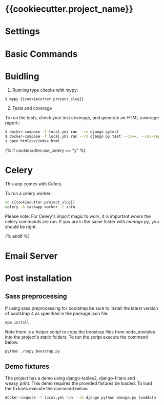 # {{cookiecutter.project_name}}

# Settings

# Basic Commands

# Buidling

1. Running type checks with mypy:

```bash
$ mypy {{cookiecutter.project_slug}}
```

2. Tests and coverage

To run the tests, check your test coverage, and generate an HTML coverage report::

```bash
$ docker-compose -f local.yml run --rm django pytest
$ docker-compose -f local.yml run --rm django py.test --cov=. --cov-report=html
$ open htmlcov/index.html
```

{% if cookiecutter.use_celery == "y" %}

# Celery

This app comes with Celery.

To run a celery worker:

```bash
cd {{cookiecutter.project_slug}}
celery -A taskapp worker -l info
```

Please note: For Celery's import magic to work, it is important *where* the celery commands are run. If you are in the same folder with *manage.py*, you should be right.

{% endif %}

# Email Server

# Post installation

## Sass preprocessing

If using sass preprocessing for bootstrap be sure to install the latest version of bootstrap 4 as specified in the package.json file.

```bash
npm install
```

Note there is a helper script to copy the boostrap files from node_modules into the project's static folders. To run the script execute the command below.

```bash
python ./copy_boostrap.py
```

## Demo fixtures

The project has a demo using django-tables2, django-filters and weasy_print. This demo requires the provided fixtures be loaded. To load the fixtures execute the command below.

```bash
docker-compose -f local.yml run --rm django python manage.py loaddata fixtures.json
```
